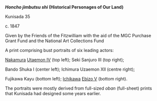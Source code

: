 
**_Honcho jimbutsu shi_ (Historical Personages of Our Land)**

Kunisada 35

c. 1847

Given by the Friends of the Fitzwilliam with the aid of the MGC Purchase Grant Fund and the National Art Collections Fund

A print comprising bust portraits of six leading actors:

[Nakamura](/exhibition/group-20) [Utaemon IV](/context/textS) (top left); Seki Sanjuro III (top right);               

Bando Shuka I (center left); Ichimura Uzaemon XII (centre right);

Fujikawa Kayu (bottom left); [Ichikawa](/exhibition/group-8-part-1) [Ebizo V](/context/textE) (bottom right).

The portraits were mostly derived from full-sized _oban_ (full-sheet) prints that Kunisada had designed some years earlier.
